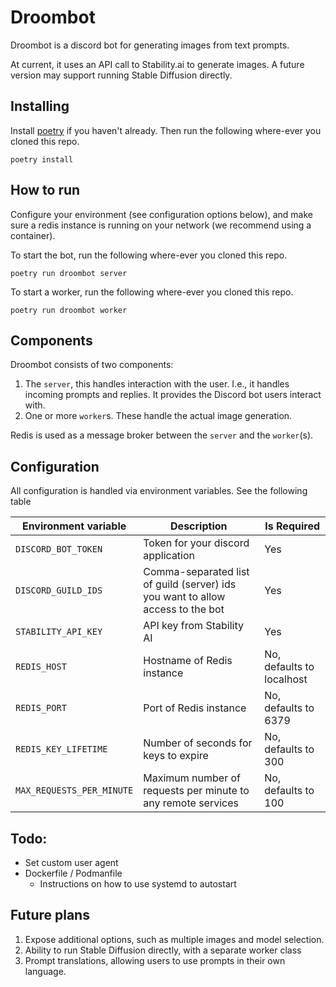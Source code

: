# Droombot

Droombot is a discord bot for generating images from text prompts.

At current, it uses an API call to Stability.ai to generate images.
A future version may support running Stable Diffusion directly.

## Installing

Install [poetry](https://python-poetry.org/) if you haven't already.
Then run the following where-ever you cloned this repo.

```console
poetry install
```

## How to run

Configure your environment (see configuration options below), and make sure a
redis instance is running on your network (we recommend using a container).

To start the bot, run the following where-ever you cloned this repo.

```console
poetry run droombot server
```

To start a worker, run the following where-ever you cloned this repo.

```console
poetry run droombot worker
```

## Components

Droombot consists of two components:

1. The `server`, this handles interaction with the user. I.e., it handles incoming
   prompts and replies. It provides the Discord bot users interact with.
2. One or more `worker`s. These handle the actual image generation.

Redis is used as a message broker between the `server` and the `worker`(s).

## Configuration

All configuration is handled via environment variables. See the following table

| Environment variable      | Description                                                                    | Is Required               | 
|---------------------------|--------------------------------------------------------------------------------|---------------------------|
| `DISCORD_BOT_TOKEN`       | Token for your discord application                                             | Yes                       | 
| `DISCORD_GUILD_IDS`       | Comma-separated list of guild (server) ids you want to allow access to the bot | Yes                       |
| `STABILITY_API_KEY`       | API key from Stability AI                                                      | Yes                       |
| `REDIS_HOST`              | Hostname of Redis instance                                                     | No, defaults to localhost | 
| `REDIS_PORT`              | Port of Redis instance                                                         | No, defaults to 6379      | 
| `REDIS_KEY_LIFETIME`      | Number of seconds for keys to expire                                           | No, defaults to 300       |
| `MAX_REQUESTS_PER_MINUTE` | Maximum number of requests per minute to any remote services                   | No, defaults to 100       |

## Todo:

* Set custom user agent
* Dockerfile / Podmanfile
    * Instructions on how to use systemd to autostart


## Future plans

1. Expose additional options, such as multiple images and model selection.
2. Ability to run Stable Diffusion directly, with a separate worker class
3. Prompt translations, allowing users to use prompts in their own language. 
